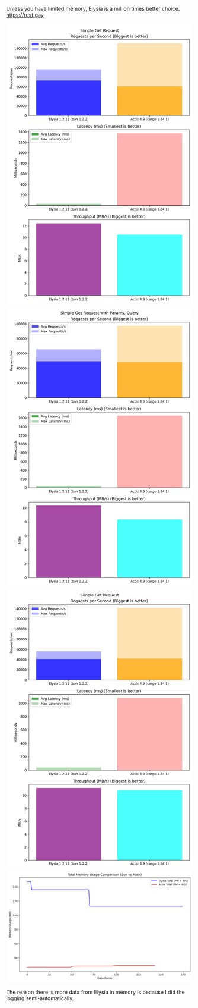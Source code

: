 Unless you have limited memory, Elysia is a million times better choice.
https://rust.gay

![Get](./benchmark_comparison_get.png)
![Get2](./benchmark_comparison_get2.png)
![Post](./benchmark_comparison_post.png)
![Memory](./benchmark_comparison_memory.png)

The reason there is more data from Elysia in memory is because I did the logging semi-automatically.
